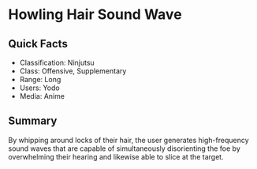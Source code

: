 # Howling Hair Sound Wave

## Quick Facts
- Classification: Ninjutsu
- Class: Offensive, Supplementary
- Range: Long
- Users: Yodo
- Media: Anime

## Summary
By whipping around locks of their hair, the user generates high-frequency sound waves that are capable of simultaneously disorienting the foe by overwhelming their hearing and likewise able to slice at the target.
